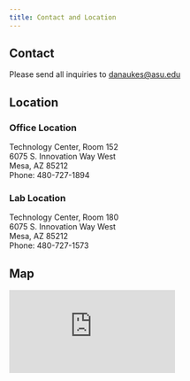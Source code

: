 ```yaml
---
title: Contact and Location
---
```


## Contact

Please send all inquiries to <danaukes@asu.edu>

## Location
<div class="row">
<div class="col-md-4">
<h3>Office Location</h3>
<p>
Technology Center, Room 152<br>
6075 S. Innovation Way West<br>
Mesa, AZ 85212<br>
Phone: 480-727-1894
</p>
<h3>Lab Location</h3>
<p>
Technology Center, Room 180<br>
6075 S. Innovation Way West<br>
Mesa, AZ 85212<br>
Phone: 480-727-1573
</p>
</div>
<div class="col-md-8">
<h2>Map</h2>
<div class="embed-responsive embed-responsive-16by9">
<iframe class="embed-responsive-item" src="https://www.google.com/maps/embed?pb=!1m18!1m12!1m3!1d1667.2600324370776!2d-111.68016165000002!3d33.30521674999999!2m3!1f0!2f0!3f0!3m2!1i1024!2i768!4f13.1!3m3!1m2!1s0x872bad9d1b447433%3A0x88bf5cceffea96fb!2sTechnology+Center%2C+6075%2C+Mesa%2C+AZ+85212!5e0!3m2!1sen!2sus!4v1442946306091" frameborder="0" style="border:0" allowfullscreen></iframe>
</div>
</div>
</div>
